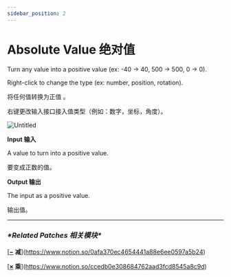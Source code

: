 ```yaml
---
sidebar_position: 2
---
```


# Absolute Value 绝对值

Turn any value into a positive value (ex: -40 → 40, 500 → 500, 0 → 0).

Right-click to change the type (ex: number, position, rotation).

将任何值转换为正值 。

右键更改输入接口接入值类型（例如：数字，坐标，角度）。

![Untitled](https://s3.us-west-2.amazonaws.com/secure.notion-static.com/926c3cb0-64f3-426a-958f-616785bc64c6/Untitled.png?X-Amz-Algorithm=AWS4-HMAC-SHA256&X-Amz-Content-Sha256=UNSIGNED-PAYLOAD&X-Amz-Credential=AKIAT73L2G45EIPT3X45%2F20220602%2Fus-west-2%2Fs3%2Faws4_request&X-Amz-Date=20220602T174131Z&X-Amz-Expires=86400&X-Amz-Signature=1abc628dfd04abdb3698b9629529809da0b58f962ca269fc9d2da79e9383216f&X-Amz-SignedHeaders=host&response-content-disposition=filename%20%3D%22Untitled.png%22&x-id=GetObject)

**Input 输入**

A value to turn into a positive value.

要变成正数的值。

**Output 输出**

The input as a positive value.

输出值。

------

### ***\*Related Patches 相关模块\****

[**[−](https://origami.design/documentation/patches/builtin.math.sub.html) 减**](https://www.notion.so/0afa370ec4654441a88e6ee0597a5b24)

[**[×](https://origami.design/documentation/patches/builtin.math.mul.html) 乘**](https://www.notion.so/ccedb0e308684762aad3fcd8545a8c9d)
